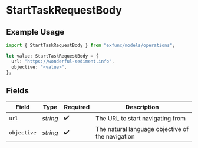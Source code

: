 # StartTaskRequestBody

## Example Usage

```typescript
import { StartTaskRequestBody } from "exfunc/models/operations";

let value: StartTaskRequestBody = {
  url: "https://wonderful-sediment.info",
  objective: "<value>",
};
```

## Fields

| Field                                            | Type                                             | Required                                         | Description                                      |
| ------------------------------------------------ | ------------------------------------------------ | ------------------------------------------------ | ------------------------------------------------ |
| `url`                                            | *string*                                         | :heavy_check_mark:                               | The URL to start navigating from                 |
| `objective`                                      | *string*                                         | :heavy_check_mark:                               | The natural language objective of the navigation |
